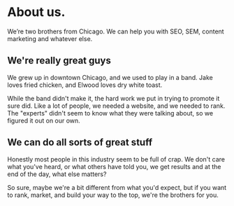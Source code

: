 # About us. 

We’re two brothers from Chicago. We can help you with SEO, SEM, content marketing and whatever else.

## We're really great guys

We grew up in downtown Chicago, and we used to play in a band. Jake loves fried chicken, and Elwood loves dry white toast. 

While the band didn't make it, the hard work we put in trying to promote it sure did. Like a lot of people, we needed a website, and we needed to rank. The "experts" didn't seem to know what they were talking about, so we figured it out on our own.

## We can do all sorts of great stuff 

Honestly most people in this industry seem to be full of crap. We don't care what you've heard, or what others have told you, we get results and at the end of the day, what else matters? 

So sure, maybe we're a bit different from what you'd expect, but if you want to rank, market, and build your way to the top, we're the brothers for you. 
